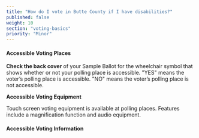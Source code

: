 ```yaml
---
title: "How do I vote in Butte County if I have disabilities?"
published: false
weight: 10
section: "voting-basics"
priority: "Minor"
---
```


#### Accessible Voting Places  

**Check the back cover** of your Sample Ballot for the wheelchair symbol that shows whether or not your polling place is accessible. "YES" means the voter’s polling place is accessible. "NO" means the voter’s polling place is not accessible.  

**Accessible Voting Equipment**  

Touch screen voting equipment is available at polling places. Features include a magnification function and audio equipment.  

#### Accessible Voting Information   